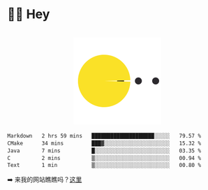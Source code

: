 
# 👋🏻 Hey
<div align="center">
	<br>
	<img src="https://raw.githubusercontent.com/Aniket965/Aniket965/master/pacman.svg?sanitize=true" width="200" height="200">
	<br>
</div>

<!--START_SECTION:waka-->

```txt
Markdown   2 hrs 59 mins   ████████████████████░░░░░   79.57 %
CMake      34 mins         ███▓░░░░░░░░░░░░░░░░░░░░░   15.32 %
Java       7 mins          █░░░░░░░░░░░░░░░░░░░░░░░░   03.35 %
C          2 mins          ▒░░░░░░░░░░░░░░░░░░░░░░░░   00.94 %
Text       1 min           ▒░░░░░░░░░░░░░░░░░░░░░░░░   00.80 %
```

<!--END_SECTION:waka-->

 ➡️  来我的网站瞧瞧吗？[这里](https://www.shaolongfei.com)

